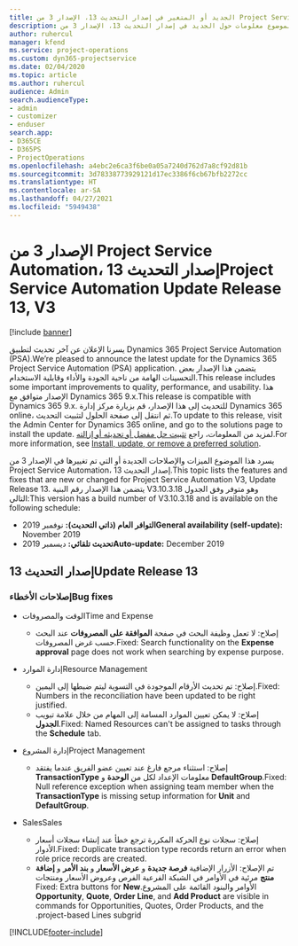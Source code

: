 ```yaml
---
title: الجديد أو المتغير في إصدار التحديث 13، الإصدار 3 من Project Service Automation
description: يقدم هذا الموضوع معلومات حول الجديد في إصدار التحديث 13، الإصدار 3 من Project Service Automation.
author: ruhercul
manager: kfend
ms.service: project-operations
ms.custom: dyn365-projectservice
ms.date: 02/04/2020
ms.topic: article
ms.author: ruhercul
audience: Admin
search.audienceType:
- admin
- customizer
- enduser
search.app:
- D365CE
- D365PS
- ProjectOperations
ms.openlocfilehash: a4ebc2e6ca3f6be0a05a7240d762d7a8cf92d81b
ms.sourcegitcommit: 3d78338773929121d17ec3386f6cb67bfb2272cc
ms.translationtype: HT
ms.contentlocale: ar-SA
ms.lasthandoff: 04/27/2021
ms.locfileid: "5949438"
---
```

# <a name="project-service-automation-update-release-13-v3"></a><span data-ttu-id="f12b2-103">الإصدار 3 من Project Service Automation، إصدار التحديث 13</span><span class="sxs-lookup"><span data-stu-id="f12b2-103">Project Service Automation Update Release 13, V3</span></span>

[!include [banner](../includes/psa-now-project-operations.md)]

<span data-ttu-id="f12b2-104">يسرنا الإعلان عن آخر تحديث لتطبيق Dynamics 365 Project Service Automation (PSA).</span><span class="sxs-lookup"><span data-stu-id="f12b2-104">We’re pleased to announce the latest update for the Dynamics 365 Project Service Automation (PSA) application.</span></span> <span data-ttu-id="f12b2-105">يتضمن هذا الإصدار بعض التحسينات الهامة من ناحية الجودة والأداء وقابلية الاستخدام.</span><span class="sxs-lookup"><span data-stu-id="f12b2-105">This release includes some important improvements to quality, performance, and usability.</span></span> <span data-ttu-id="f12b2-106">هذا الإصدار متوافق مع Dynamics 365 9.x.</span><span class="sxs-lookup"><span data-stu-id="f12b2-106">This release is compatible with Dynamics 365 9.x.</span></span> <span data-ttu-id="f12b2-107">للتحديث إلى هذا الإصدار، قم بزيارة مركز إدارة Dynamics 365 online، ثم انتقل إلى صفحة الحلول لتثبيت التحديث.</span><span class="sxs-lookup"><span data-stu-id="f12b2-107">To update to this release, visit the Admin Center for Dynamics 365 online, and go to the solutions page to install the update.</span></span> <span data-ttu-id="f12b2-108">لمزيد من المعلومات، راجع [تثبيت حل مفضل أو تحديثه أو إزالته](/power-platform/admin/install-remove-preferred-solution).</span><span class="sxs-lookup"><span data-stu-id="f12b2-108">For more information, see [Install, update, or remove a preferred solution](/power-platform/admin/install-remove-preferred-solution).</span></span>

<span data-ttu-id="f12b2-109">يسرد هذا الموضوع الميزات والإصلاحات الجديدة أو التي تم تغييرها في الإصدار 3 من Project Service Automation، إصدار التحديث 13.</span><span class="sxs-lookup"><span data-stu-id="f12b2-109">This topic lists the features and fixes that are new or changed for Project Service Automation V3, Update Release 13.</span></span> <span data-ttu-id="f12b2-110">يتضمن هذا الإصدار رقم البنية V3.10.3.18 وهو متوفر وفق الجدول التالي:</span><span class="sxs-lookup"><span data-stu-id="f12b2-110">This version has a build number of V3.10.3.18 and is available on the following schedule:</span></span>

- <span data-ttu-id="f12b2-111">**التوافر العام (ذاتي التحديث):** نوفمبر 2019</span><span class="sxs-lookup"><span data-stu-id="f12b2-111">**General availability (self-update):** November 2019</span></span>
- <span data-ttu-id="f12b2-112">**تحديث تلقائي:** ديسمبر 2019</span><span class="sxs-lookup"><span data-stu-id="f12b2-112">**Auto-update:** December 2019</span></span>


## <a name="update-release-13"></a><span data-ttu-id="f12b2-113">إصدار التحديث 13</span><span class="sxs-lookup"><span data-stu-id="f12b2-113">Update Release 13</span></span> 

### <a name="bug-fixes"></a><span data-ttu-id="f12b2-114">إصلاحات الأخطاء</span><span class="sxs-lookup"><span data-stu-id="f12b2-114">Bug fixes</span></span>

- <span data-ttu-id="f12b2-115">الوقت والمصروفات</span><span class="sxs-lookup"><span data-stu-id="f12b2-115">Time and Expense</span></span>

     - <span data-ttu-id="f12b2-116">إصلاح: لا تعمل وظيفة البحث في صفحة **الموافقة على المصروفات** عند البحث حسب غرض المصروفات.</span><span class="sxs-lookup"><span data-stu-id="f12b2-116">Fixed: Search functionality on the **Expense approval** page does not work when searching by expense purpose.</span></span>

- <span data-ttu-id="f12b2-117">إدارة الموارد</span><span class="sxs-lookup"><span data-stu-id="f12b2-117">Resource Management</span></span>

     - <span data-ttu-id="f12b2-118">إصلاح: تم تحديث الأرقام الموجودة في التسوية ليتم ضبطها إلى اليمين.</span><span class="sxs-lookup"><span data-stu-id="f12b2-118">Fixed: Numbers in the reconciliation have been updated to be right justified.</span></span>
     - <span data-ttu-id="f12b2-119">إصلاح: لا يمكن تعيين الموارد المسامة إلى المهام من خلال علامة تبويب **الجدول**.</span><span class="sxs-lookup"><span data-stu-id="f12b2-119">Fixed: Named Resources can't be assigned to tasks through the **Schedule** tab.</span></span>

- <span data-ttu-id="f12b2-120">إدارة المشروع</span><span class="sxs-lookup"><span data-stu-id="f12b2-120">Project Management</span></span>

     - <span data-ttu-id="f12b2-121">إصلاح: استثناء مرجع فارغ عند تعيين عضو الفريق عندما يفتقد **TransactionType** معلومات الإعداد لكل من **الوحدة** و **DefaultGroup**.</span><span class="sxs-lookup"><span data-stu-id="f12b2-121">Fixed: Null reference exception when assigning team member when the **TransactionType** is missing setup information for **Unit** and **DefaultGroup**.</span></span>

- <span data-ttu-id="f12b2-122">‏‏Sales</span><span class="sxs-lookup"><span data-stu-id="f12b2-122">Sales</span></span>

     - <span data-ttu-id="f12b2-123">إصلاح: سجلات نوع الحركة المكررة ترجع خطأ عند إنشاء سجلات أسعار الأدوار.</span><span class="sxs-lookup"><span data-stu-id="f12b2-123">Fixed: Duplicate transaction type records return an error when role price records are created.</span></span>
     - <span data-ttu-id="f12b2-124">‏‫تم الإصلاح: الأزرار الإضافية **فرصة جديدة** و **عرض الأسعار** و **بند الأمر** و **إضافة منتج** مرئية في الأوامر في الشبكة الفرعية الفرص وعروض الأسعار ومنتجات الأوامر والبنود القائمة على المشروع.</span><span class="sxs-lookup"><span data-stu-id="f12b2-124">Fixed: Extra buttons for **New Opportunity**, **Quote**, **Order Line**, and **Add Product** are visible in commands for Opportunities, Quotes, Order Products, and the project-based Lines subgrid.</span></span>




[!INCLUDE[footer-include](../includes/footer-banner.md)]